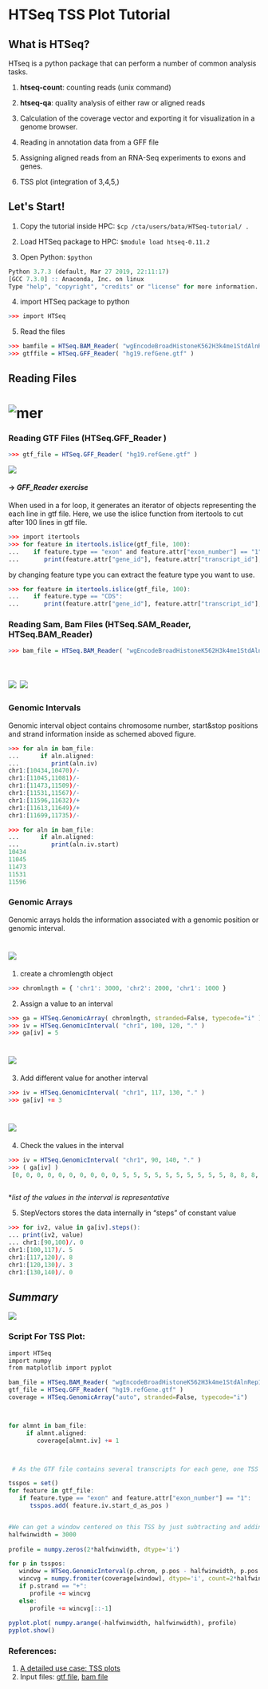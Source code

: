 # HTSeq TSS Plot Tutorial #
## What is HTSeq? ##
HTseq is a python package that can perform a number of common analysis tasks.

1) **htseq-count**: counting reads (unix command)

2) **htseq-qa**: quality analysis of either raw or aligned reads

3) Calculation of the coverage vector and exporting it for visualization in a genome browser.

4) Reading in annotation data from a GFF file

5) Assigning aligned reads from an RNA-Seq experiments to exons and genes.

6) TSS plot (integration of 3,4,5,)


## Let's Start! ##

1. Copy the tutorial inside HPC: 
`$cp /cta/users/bata/HTSeq-tutorial/ .`

2. Load HTSeq package to HPC:
`$module load htseq-0.11.2`

3. Open Python:
`$python`

`````r
Python 3.7.3 (default, Mar 27 2019, 22:11:17)
[GCC 7.3.0] :: Anaconda, Inc. on linux
Type "help", "copyright", "credits" or "license" for more information.
``````
4. import HTSeq package to python
`````r
>>> import HTSeq
`````
5. Read the files
`````r
>>> bamfile = HTSeq.BAM_Reader( "wgEncodeBroadHistoneK562H3k4me1StdAlnRep1.bam" )
>>> gtffile = HTSeq.GFF_Reader( "hg19.refGene.gtf" )
`````


## Reading Files ##

# ![mer](HTSeq_readers.png)

### **Reading GTF Files (HTSeq.GFF_Reader )** ### 

`````r
>>> gtf_file = HTSeq.GFF_Reader( "hg19.refGene.gtf" )
`````
 ![](G.png) 

 #### -> *GFF_Reader exercise* ####

When used in a for loop, it generates an iterator of objects representing the each line in gtf file. Here, we use the islice function from itertools to cut after 100 lines in gtf file.

`````r
>>> import itertools
>>> for feature in itertools.islice(gtf_file, 100):
...    if feature.type == "exon" and feature.attr["exon_number"] == "1":
...       print(feature.attr["gene_id"], feature.attr["transcript_id"], feature.iv.start_d_as_pos)
`````
by changing feature type you can extract the feature type you want to use. 
`````r
>>> for feature in itertools.islice(gtf_file, 100):
...    if feature.type == "CDS":
...       print(feature.attr["gene_id"], feature.attr["transcript_id"], feature.iv.start_d_as_pos)
`````

### **Reading Sam, Bam Files (HTSeq.SAM_Reader, HTSeq.BAM_Reader)** ###
`````r
>>> bam_file = HTSeq.BAM_Reader( "wgEncodeBroadHistoneK562H3k4me1StdAlnRep1.bam" ) 

 `````
# ![](sambam1.3.png) ![](sambam2.2.png)

### Genomic Intervals ###

Genomic interval object contains chromosome number, start&stop positions and strand information inside as schemed aboved figure.

`````r
>>> for aln in bam_file:
...      if aln.aligned:
...         print(aln.iv) 
chr1:[10434,10470)/-
chr1:[11045,11081)/-
chr1:[11473,11509)/-
chr1:[11531,11567)/-
chr1:[11596,11632)/+
chr1:[11613,11649)/+
chr1:[11699,11735)/-

>>> for aln in bam_file:
...      if aln.aligned:
...         print(aln.iv.start)
10434
11045
11473
11531
11596

`````

### Genomic Arrays ### 

Genomic arrays holds the information associated with a genomic position or genomic interval.

# ![](chromlen.png)  

1. create a chromlength object
`````r 
>>> chromlngth = { 'chr1': 3000, 'chr2': 2000, 'chr1': 1000 } 
`````
2. Assign a value to an interval
`````r 
>>> ga = HTSeq.GenomicArray( chromlngth, stranded=False, typecode="i" ) 
>>> iv = HTSeq.GenomicInterval( "chr1", 100, 120, "." ) 
>>> ga[iv] = 5
`````
# ![](chr1.png) 

3. Add different value for another interval
`````r 
>>> iv = HTSeq.GenomicInterval( "chr1", 117, 130, "." ) 
>>> ga[iv] += 3 
`````
# ![](c2.png)

4. Check the values in the interval 

`````r 
>>> iv = HTSeq.GenomicInterval( "chr1", 90, 140, "." ) 
>>> ( ga[iv] )
 [0, 0, 0, 0, 0, 0, 0, 0, 0, 0, 5, 5, 5, 5, 5, 5, 5, 5, 5, 5, 8, 8, 8, 8, 8, 8, 8, 8, 8, 8, 3, 3, 3, 3, 3, 3, 3, 3, 3, 3, 3, 3, 3, 3, 3, 0, 0, 0, 0, 0]*
 
````` 
**list of the values in the interval is representative*

5. StepVectors stores the data internally in “steps” of constant value
`````r 
>>> for iv2, value in ga[iv].steps(): 
... print(iv2, value) 
... chr1:[90,100)/. 0 
chr1:[100,117)/. 5 
chr1:[117,120)/. 8 
chr1:[120,130)/. 3 
chr1:[130,140)/. 0 
`````

## *Summary* ##

 ![](summary.png) 


### **Script For TSS Plot:** ###

`````r
import HTSeq
import numpy
from matplotlib import pyplot

bam_file = HTSeq.BAM_Reader( "wgEncodeBroadHistoneK562H3k4me1StdAlnRep1.bam" )
gtf_file = HTSeq.GFF_Reader( "hg19.refGene.gtf" )
coverage = HTSeq.GenomicArray("auto", stranded=False, typecode="i")



for almnt in bam_file:
     if almnt.aligned:
        coverage[almnt.iv] += 1 



 # As the GTF file contains several transcripts for each gene, one TSS may appear multiple times, giving undue weight to it. Hence, we collect them in a set as this data type enforces uniqueness.

tsspos = set()
for feature in gtf_file:
   if feature.type == "exon" and feature.attr["exon_number"] == "1":
      tsspos.add( feature.iv.start_d_as_pos ) 


#We can get a window centered on this TSS by just subtracting and adding a fixed value
halfwinwidth = 3000    
    
profile = numpy.zeros(2*halfwinwidth, dtype='i')

for p in tsspos:
   window = HTSeq.GenomicInterval(p.chrom, p.pos - halfwinwidth, p.pos + halfwinwidth, ".")
   wincvg = numpy.fromiter(coverage[window], dtype='i', count=2*halfwinwidth)
   if p.strand == "+":
      profile += wincvg
   else:
      profile += wincvg[::-1]   
      
pyplot.plot( numpy.arange(-halfwinwidth, halfwinwidth), profile)  
pyplot.show()  

`````

### **References:** ###
1. [A detailed use case: TSS plots](https://htseq.readthedocs.io/en/release_0.11.1/tss.html)
2. Input files: [gtf file](http://hgdownload.soe.ucsc.edu/goldenPath/hg19/bigZips/genes/), [bam file](http://crazyhottommy.blogspot.com/2013/04/how-to-make-tss-plot-using-rna-seq-and.html) 